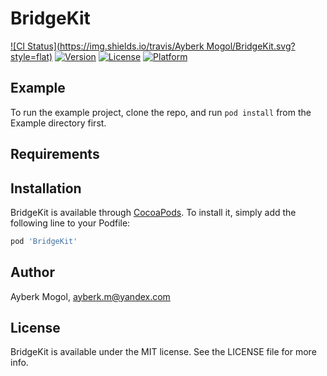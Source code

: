 # BridgeKit

[![CI Status](https://img.shields.io/travis/Ayberk Mogol/BridgeKit.svg?style=flat)](https://travis-ci.org/aybarska/BridgeKit)
[![Version](https://img.shields.io/cocoapods/v/BridgeKit.svg?style=flat)](https://cocoapods.org/pods/BridgeKit)
[![License](https://img.shields.io/cocoapods/l/BridgeKit.svg?style=flat)](https://cocoapods.org/pods/BridgeKit)
[![Platform](https://img.shields.io/cocoapods/p/BridgeKit.svg?style=flat)](https://cocoapods.org/pods/BridgeKit)

## Example

To run the example project, clone the repo, and run `pod install` from the Example directory first.

## Requirements

## Installation

BridgeKit is available through [CocoaPods](https://cocoapods.org). To install
it, simply add the following line to your Podfile:

```ruby
pod 'BridgeKit'
```

## Author

Ayberk Mogol, ayberk.m@yandex.com

## License

BridgeKit is available under the MIT license. See the LICENSE file for more info.
